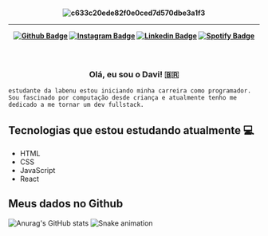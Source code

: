 <h4 align="center">
 
![c633c20ede82f0e0ced7d570dbe3a1f3](https://user-images.githubusercontent.com/70382532/138322189-2db8df52-9dcb-40a0-88a8-c365466bd33d.gif)

<hr>

[![Github Badge](https://img.shields.io/badge/-Facebook-blue?style=for-the-badge&logo=Facebook&logoColor=white&link=https://github.com/arthurspk)](https://www.facebook.com/davi.araujo.589/)
[![Instagram Badge](https://img.shields.io/badge/-instagram-red?style=for-the-badge&logo=instagram&logoColor=white&link=https://github.com/arthurspk)](https://www.instagram.com/davi_araujod8/)
[![Linkedin Badge](https://img.shields.io/badge/-Linkedin-blue?style=for-the-badge&logo=Linkedin&logoColor=white&link=https://github.com/arthurspk)](https://www.linkedin.com/in/daviagomes/)
[![Spotify Badge](https://img.shields.io/badge/-Spotify-3bb34b?style=for-the-badge&logo=Spotify&logoColor=161f16&link=https://github.com/arthurspk)](https://open.spotify.com/user/daviad8a)
</h4>

<h3 align="center">  <br>

Olá, eu sou o Davi! 🇧🇷
<br>

</h3>

```
estudante da labenu estou iniciando minha carreira como programador. 
Sou fascinado por computação desde criança e atualmente tenho me dedicado a me tornar um dev fullstack.
```
## Tecnologias que estou estudando atualmente 💻

  - HTML
  - CSS
  - JavaScript
  - React
  

## Meus dados no Github

![Anurag's GitHub stats](https://github-readme-stats.vercel.app/api?username=araujod08&show_icons=true&theme=dark)
![Snake animation](https://github.com/araujod08/araujod08/blob/output/github-contribution-grid-snake.svg)




